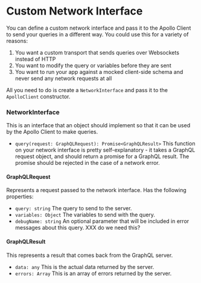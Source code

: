 # Custom Network Interface

You can define a custom network interface and pass it to the Apollo Client to send your queries in a different way. You could use this for a variety of reasons:

1. You want a custom transport that sends queries over Websockets instead of HTTP
2. You want to modify the query or variables before they are sent
3. You want to run your app against a mocked client-side schema and never send any network requests at all

All you need to do is create a `NetworkInterface` and pass it to the `ApolloClient` constructor.

### NetworkInterface

This is an interface that an object should implement so that it can be used by the Apollo Client to make queries.

- `query(request: GraphQLRequest): Promise<GraphQLResult>` This function on your network interface is pretty self-explanatory - it takes a GraphQL request object, and should return a promise for a GraphQL result. The promise should be rejected in the case of a network error.

#### GraphQLRequest

Represents a request passed to the network interface. Has the following properties:

- `query: string` The query to send to the server.
- `variables: Object` The variables to send with the query.
- `debugName: string` An optional parameter that will be included in error messages about this query. XXX do we need this?

#### GraphQLResult

This represents a result that comes back from the GraphQL server.

- `data: any` This is the actual data returned by the server.
- `errors: Array` This is an array of errors returned by the server.
